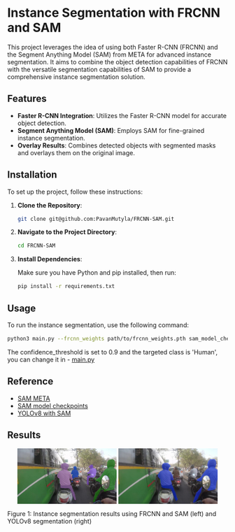 # Instance Segmentation with FRCNN and SAM

This project leverages the idea of using both Faster R-CNN (FRCNN) and the Segment Anything Model (SAM) from META for advanced instance segmentation. It aims to combine the object detection capabilities of FRCNN with the versatile segmentation capabilities of SAM to provide a comprehensive instance segmentation solution.

## Features

- **Faster R-CNN Integration**: Utilizes the Faster R-CNN model for accurate object detection.
- **Segment Anything Model (SAM)**: Employs SAM for fine-grained instance segmentation.
- **Overlay Results**: Combines detected objects with segmented masks and overlays them on the original image.

## Installation

To set up the project, follow these instructions:

1. **Clone the Repository**:

    ```bash
    git clone git@github.com:PavanMutyla/FRCNN-SAM.git
    ```

2. **Navigate to the Project Directory**:

    ```bash
    cd FRCNN-SAM
    ```

3. **Install Dependencies**:

    Make sure you have Python and pip installed, then run:

    ```bash
    pip install -r requirements.txt
    ```

    

## Usage

To run the instance segmentation, use the following command:

```bash
python3 main.py --frcnn_weights path/to/frcnn_weights.pth sam_model_checkpoint path/to/sam_checkpoint.pth sam_model_type vit_b image path/to/image.jpg device cuda
```

The confidence_threshold is set to 0.9 and the targeted class is 'Human', you can change it in  - [main.py](https://github.com/PavanMutyla/FRCNN-SAM/blob/main/models/FRSAM/main.py)






## Reference

- [SAM META](https://github.com/facebookresearch/segment-anything)
- [SAM model checkpoints](https://github.com/facebookresearch/segment-anything?tab=readme-ov-file#model-checkpoints)
- [YOLOv8 with SAM](https://blog.roboflow.com/how-to-use-yolov8-with-sam/)


## Results

<p align="center">
  <img src="https://github.com/PavanMutyla/FRCNN-SAM/blob/main/Images/results/FRSAM.jpeg" alt="FRCNN-SAM" width="45%" style="display:inline-block; vertical-align:middle;">
  <img src="https://github.com/PavanMutyla/FRCNN-SAM/blob/main/Images/results/YOLOv8.jpeg" alt="YOLOv8-seg" width="45%" style="display:inline-block; vertical-align:middle;">
</p>
Figure 1: Instance segmentation results using FRCNN and SAM (left) and YOLOv8 segmentation (right)
